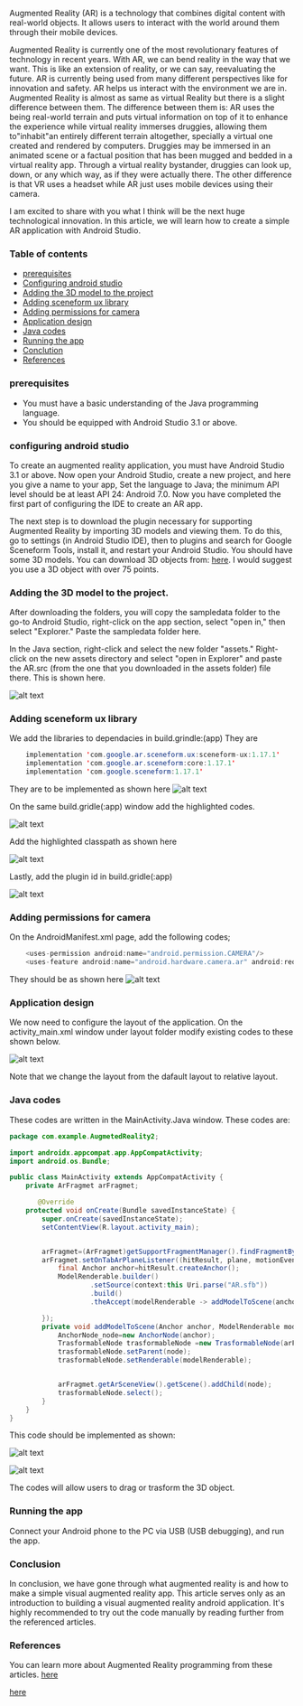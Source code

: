 Augmented Reality (AR) is a technology that combines digital content with real-world objects. It allows users to interact with the world around them through their mobile devices.

Augmented Reality is currently one of the most revolutionary features of technology in recent years. With AR, we can bend reality in the way that we want. This is like an extension of reality, or we can say, reevaluating the future. AR is currently being used from many different perspectives like for innovation and safety. AR helps us interact with the environment we are in.
Augmented Reality is almost as same as virtual Reality but there is a slight difference between them. 
The difference between them is:
AR uses the being real-world terrain and puts virtual information on top of it to enhance the experience while virtual reality immerses druggies, allowing them to"inhabit"an entirely different terrain altogether, specially a virtual one created and rendered by computers. Druggies may be immersed in an animated scene or a factual position that has been mugged and bedded in a virtual reality app. Through a virtual reality bystander, druggies can look up, down, or any which way, as if they were actually there.
The other difference is that VR uses a headset while AR just uses  mobile devices using their camera.

I am excited to share with you what I think will be the next huge technological innovation. In this article, we will learn how to create a simple AR application with Android Studio.

### Table of contents
- [prerequisites](#prerequisites)
- [Configuring android studio](#configuring-android-studio)
- [Adding the 3D model to the project](#adding-the-3D-model-to-the-project)
- [Adding sceneform ux library](#adding-sceneform-ux-library)
- [Adding permissions for camera](#adding-permissions-for-camera)
- [Application design](#application-design)
- [Java codes](#java-codes)
- [Running the app](#Running-the-app)
- [Conclution](#conclution)
- [References](#References)


### prerequisites

- You must have a basic understanding of the Java programming language.
- You should be equipped with Android Studio 3.1 or above.

### configuring android studio
To create an augmented reality application, you must have Android Studio 3.1 or above. Now open your Android Studio, create a new project, and here you give a name to your app, Set the language to Java; the minimum API level should be at least API 24: Android 7.0. Now you have completed the first part of configuring the IDE to create an AR app.

The next step is to download the plugin necessary for supporting Augmented Reality by importing 3D models and viewing them. To do this, go to settings (in Android Studio IDE), then to plugins and search for Google Sceneform Tools, install it, and restart your Android Studio.
You should have some 3D models. You can download 3D objects from:
[here](https://drive.google.com/folderview?id=1Ls6fzMiFTx8_uE7A6or_l6YnouJIFSsc). I would suggest you use a 3D object with over 75 points. 

### Adding the 3D model to the project.

After downloading the folders, you will copy the sampledata folder to the go-to Android Studio, right-click on the app section, select "open in," then select "Explorer." Paste the sampledata folder here.

In the Java section, right-click and select the new folder "assets." Right-click on the new assets directory and select "open in Explorer" and paste the AR.src (from the one that you downloaded in the assets folder) file there. This is shown here.

 ![alt text](/engineering-education/creating-simple-visual-augmented-reality-application-in-android/assets.png)

### Adding sceneform ux library

We add the libraries to dependacies in build.grindle:(app)
They are 
```java
    implementation 'com.google.ar.sceneform.ux:sceneform-ux:1.17.1'
    implementation 'com.google.ar.sceneform:core:1.17.1'
    implementation 'com.google.sceneform:1.17.1'
```
They are to be implemented as shown here 
![alt text](/engineering-education/creating-simple-visual-augmented-reality-application-in-android/dependencies.png)

On the same build.gridle(:app) window add the highlighted codes.


![alt text](/engineering-education/creating-simple-visual-augmented-reality-application-in-android/dependenciesid.png)

Add the highlighted classpath as shown here 

![alt text](/engineering-education/creating-simple-visual-augmented-reality-application-in-android/dependence.png)

Lastly, add the plugin id in build.gridle(:app)

 ![alt text](/engineering-education/creating-simple-visual-augmented-reality-application-in-android/dependenciesid.png)



### Adding permissions for camera

On the AndroidManifest.xml page, add the following codes;

```java    
    <uses-permission android:name="android.permission.CAMERA"/>
    <uses-feature android:name="android.hardware.camera.ar" android:required="true"/>
```

They should be as shown here
 ![alt text](/engineering-education/creating-simple-visual-augmented-reality-application-in-android/permission.png)

### Application design

We now need to configure the layout of the application. On the activity_main.xml window under layout folder modify existing codes to these shown below.

![alt text](/engineering-education/creating-simple-visual-augmented-reality-application-in-android/mainactivity.png)

Note that we change the layout from the dafault layout to relative layout.

### Java codes
These codes are written in the MainActivity.Java window. These codes are:
```java
package com.example.AugmetedReality2;

import androidx.appcompat.app.AppCompatActivity;
import android.os.Bundle;

public class MainActivity extends AppCompatActivity {
    private ArFragmet arFragmet;

       @Override
    protected void onCreate(Bundle savedInstanceState) {
        super.onCreate(savedInstanceState);
        setContentView(R.layout.activity_main);


        arFragmet=(ArFragmet)getSupportFragmentManager().findFragmentById(R.id.arFragment);
        arFragmet.setOnTabArPlaneListener((hitResult, plane, motionEvent) ->{
            final Anchor anchor=hitResult.createAnchor();
            ModelRenderable.builder()
                    .setSource(context:this Uri.parse("AR.sfb"))
                    .build()
                    .theAccept(modelRenderable -> addModelToScene(anchor, modelRenderable));

        });
        private void addModelToScene(Anchor anchor, ModelRenderable modelRenderable){
            AnchorNode_node=new AnchorNode(anchor);
            TrasformableNode trasformableNode =new TrasformableNode(arFragmet.getTransformationSystem());
            trasformableNode.setParent(node);
            trasformableNode.setRenderable(modelRenderable);


            arFragmet.getArSceneView().getScene().addChild(node);
            trasformableNode.select();
        }
    }
}
```
This code should be implemented as shown:

 ![alt text](/engineering-education/creating-simple-visual-augmented-reality-application-in-android/mainactivity_app.png)

  ![alt text](/engineering-education/creating-simple-visual-augmented-reality-application-in-android/mainactivityjava.png)

The codes will allow users to drag or trasform the 3D object.

### Running the app

Connect your Android phone to the PC via USB (USB debugging), and run the app.

### Conclusion 

In conclusion, we have gone through what augmented reality is and how to make a simple visual augmented reality app. This article serves only as an introduction to building a visual augmented reality android application. It's highly recommended to try out the code manually by reading further from the referenced articles.

### References
You can learn more about Augmented Reality programming from these articles.
[here](https://developers.google.com/ar)

[here](https://www.codiant.com/services/augmented-reality-app-development)